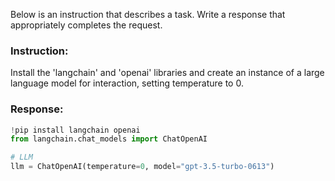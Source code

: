 Below is an instruction that describes a task. Write a response that appropriately completes the request.

### Instruction:
Install the 'langchain' and 'openai' libraries and create an instance of a large language model for interaction, setting temperature to 0. 

### Response:
```python
!pip install langchain openai
from langchain.chat_models import ChatOpenAI

# LLM
llm = ChatOpenAI(temperature=0, model="gpt-3.5-turbo-0613")
```